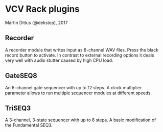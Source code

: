 # VCV Rack plugins

Martin Dittus (@dekstop), 2017

## Recorder

A recorder module that writes input as 8-channel WAV files. Press the black record button to activate. In contrast to external recording options it deals very well with audio stutter caused by high CPU load.

## GateSEQ8

An 8-channel gate sequencer with up to 12 steps. A clock multiplier parameter allows to run multiple sequencer modules at different speeds. 

## TriSEQ3

A 3-channel, 3-state sequencer with up to 8 steps. A basic modification of the Fundamental SEQ3.
